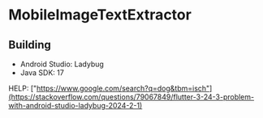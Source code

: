 # MobileImageTextExtractor

## Building
- Android Studio: Ladybug
- Java SDK: 17
 
 HELP: ["https://www.google.com/search?q=dog&tbm=isch"](https://stackoverflow.com/questions/79067849/flutter-3-24-3-problem-with-android-studio-ladybug-2024-2-1)